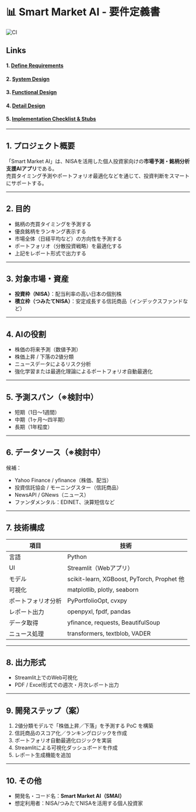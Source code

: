 # 📊 Smart Market AI - 要件定義書

![CI](https://github.com/yuki-godzilla/Smart_Market_AI/actions/workflows/ci.yml/badge.svg)

## Links
#### 1. [Define Requirements](./Documents/01_Define_requirements.md)
#### 2. [System Design](./Documents/02_System_design.md)
#### 3. [Functional Design](./Documents/03_Functional_design.md)
#### 4. [Detail Design](./Documents/04_Detail_Design/04.Detail_Design_README.md)
#### 5. [Implementation Checklist & Stubs](./Documents/05_Implementation_Checklist_and_Stubs.md)

---

## 1. プロジェクト概要

「Smart Market AI」は、NISAを活用した個人投資家向けの**市場予測・銘柄分析支援AIアプリ**である。  
売買タイミング予測やポートフォリオ最適化などを通じて、投資判断をスマートにサポートする。

---

## 2. 目的

- 銘柄の売買タイミングを予測する
- 優良銘柄をランキング表示する
- 市場全体（日経平均など）の方向性を予測する
- ポートフォリオ（分散投資戦略）を最適化する
- 上記をレポート形式で出力する

---

## 3. 対象市場・資産

- **投資枠（NISA）**：配当利率の高い日本の個別株
- **積立枠（つみたてNISA）**：安定成長する信託商品（インデックスファンドなど）

---

## 4. AIの役割

- 株価の将来予測（数値予測）
- 株価上昇 / 下落の2値分類
- ニュースデータによるリスク分析
- 強化学習または最適化理論によるポートフォリオ自動最適化

---

## 5. 予測スパン（※検討中）

- 短期（1日〜1週間）
- 中期（1ヶ月〜四半期）
- 長期（1年程度）

---

## 6. データソース（※検討中）

候補：
- Yahoo Finance / yfinance（株価、配当）
- 投資信託協会 / モーニングスター（信託商品）
- NewsAPI / GNews（ニュース）
- ファンダメンタル：EDINET、決算短信など

---

## 7. 技術構成

| 項目 | 技術 |
|------|------|
| 言語 | Python |
| UI | Streamlit（Webアプリ） |
| モデル | scikit-learn, XGBoost, PyTorch, Prophet 他 |
| 可視化 | matplotlib, plotly, seaborn |
| ポートフォリオ分析 | PyPortfolioOpt, cvxpy |
| レポート出力 | openpyxl, fpdf, pandas |
| データ取得 | yfinance, requests, BeautifulSoup |
| ニュース処理 | transformers, textblob, VADER |

---

## 8. 出力形式

- Streamlit上でのWeb可視化
- PDF / Excel形式での週次・月次レポート出力

---

## 9. 開発ステップ（案）

1. 2値分類モデルで「株価上昇／下落」を予測する PoC を構築
2. 信託商品のスコア化／ランキングロジックを作成
3. ポートフォリオ自動最適化ロジックを実装
4. Streamlitによる可視化ダッシュボードを作成
5. レポート生成機能を追加

---

## 10. その他

- 開発名・コード名：**Smart Market AI（SMAI）**
- 想定利用者：NISA/つみたてNISAを活用する個人投資家
